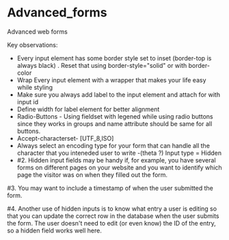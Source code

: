 # Advanced_forms
Advanced web forms 

Key observations:

* Every input element has some border style set to inset (border-top is always black) . Reset that using border-style="solid" or with border-color
* Wrap Every input element with a wrapper that makes your life easy while styling
* Make sure you always add label to the input element and attach for with input id
* Define width for label element for better alignment 
* Radio-Buttons - Using fieldset with legened while using radio buttons since they works in groups and name attribute should be same for all buttons.
* Accept-characterset- [UTF_8,ISO]
* Always select an encoding type for your form that can handle all the character that you inteneded user to write -(theta ?)
Input type = Hidden
* #2. Hidden input fields may be handy if, for example, you have several forms on different pages on your website and you want to identify which page the visitor was on when they filled out the form.

#3. You may want to include a timestamp of when the user submitted the form.

#4. Another use of hidden inputs is to know what entry a user is editing so that you can update the correct row in the database when the user submits the form. The user doesn't need to edit (or even know) the ID of the entry, so a hidden field works well here.

